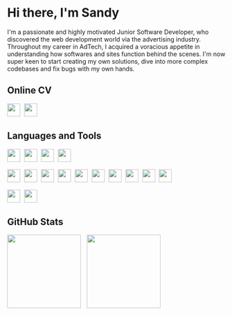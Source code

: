 # Hi there, I'm Sandy

I'm a passionate and highly motivated Junior Software Developer, who discovered the web development world via the advertising industry. Throughout my career in AdTech, I acquired a voracious appetite in understanding how softwares and sites function behind the scenes. I'm now super keen to start creating my own solutions, dive into more complex codebases and fix bugs with my own hands.

## Online CV

<p align="left">
  <a href="https://www.linkedin.com/in/sandy-pounoussamy-69734269/" target="blank"><img src="https://github.com/sandyMax974/sandyMax974/blob/master/img/linkedin_logo.png" height="30" style="margin-right: 5px"/></a> 
  <a href="https://github.com/sandyMax974/sandyMax974/blob/master/CV.md" target="blank"><img src="https://github.com/sandyMax974/sandyMax974/blob/master/img/github.png" height="30" style="margin-right: 5px"/></a> 
</p>

## Languages and Tools

<p float="left">
  <img src="https://github.com/sandyMax974/sandyMax974/blob/master/img/HTML5_logo.png" height="30" style="margin-right: 5px"/> 
  <img src="https://github.com/sandyMax974/sandyMax974/blob/master/img/CSS_logo.png" height="30" style="margin-right: 5px"/> 
  <img src="https://github.com/sandyMax974/sandyMax974/blob/master/img/JavaScript_logo_1174949.png" height="30" style="margin-right: 5px"/> 
  <img src="https://github.com/sandyMax974/sandyMax974/blob/master/img/Ruby_logo.png" height="30" style="margin-right: 5px"/> 
</p>
<p float="left">
  <img src="https://github.com/sandyMax974/sandyMax974/blob/master/img/Git-Icon.png" height="30" style="margin-right: 5px"/> 
  <img src="https://github.com/sandyMax974/sandyMax974/blob/master/img/bootstrap.png" height="30" style="margin-right: 5px"/> 
  <img src="https://github.com/sandyMax974/sandyMax974/blob/master/img/semantic-ui.svg" height="30" style="margin-right: 5px"/> 
  <img src="https://github.com/sandyMax974/sandyMax974/blob/master/img/node-js.png" height="30" style="margin-right: 5px"/> 
  <img src="https://github.com/sandyMax974/sandyMax974/blob/master/img/React.js_logo_1174949.png" height="30" style="margin-right: 5px"/> 
  <img src="https://github.com/sandyMax974/sandyMax974/blob/master/img/rails_logo.png" height="30" style="margin-right: 5px"/> 
  <img src="https://github.com/sandyMax974/sandyMax974/blob/master/img/express_logo.png" height="30" style="margin-right: 5px"/>
  <img src="https://github.com/sandyMax974/sandyMax974/blob/master/img/sinatra_logo.png" height="30" style="margin-right: 5px"/>
  <img src="https://github.com/sandyMax974/sandyMax974/blob/master/img/postgresql.png" height="30" style="margin-right: 5px"/>
  <img src="https://github.com/sandyMax974/sandyMax974/blob/master/img/postman-logo.png" height="30" style="margin-right: 5px"/>
</p>
<p float="left">
  <img src="https://github.com/sandyMax974/sandyMax974/blob/master/img/Logo_jasmine.png" height="30" style="margin-right: 5px"/>
  <img src="https://github.com/sandyMax974/sandyMax974/blob/master/img/rspec_logo.png" height="30" style="margin-right: 5px"/>
</p>

## GitHub Stats

<p float="left">
  <img src="https://github-readme-stats.vercel.app/api?username=sandyMax974&show_icons=true&theme=gruvbox" height="170" style="margin-right: 10px"/> 
  <img src="https://github-readme-stats.vercel.app/api/top-langs/?username=sandyMax974&layout=compact&theme=gruvbox" height="170"/>
</p>
